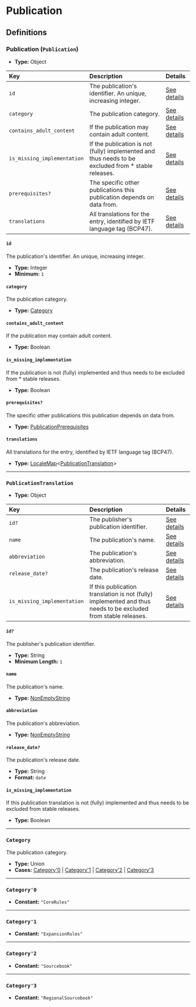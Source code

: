 # Publication

## Definitions

### <a name="Publication"></a> Publication (`Publication`)

- **Type:** Object

Key | Description | Details
:-- | :-- | :--
`id` | The publication's identifier. An unique, increasing integer. | <a href="#Publication/id">See details</a>
`category` | The publication category. | <a href="#Publication/category">See details</a>
`contains_adult_content` | If the publication may contain adult content. | <a href="#Publication/contains_adult_content">See details</a>
`is_missing_implementation` | If the publication is not (fully) implemented and thus needs to be excluded from * stable releases. | <a href="#Publication/is_missing_implementation">See details</a>
`prerequisites?` | The specific other publications this publication depends on data from. | <a href="#Publication/prerequisites">See details</a>
`translations` | All translations for the entry, identified by IETF language tag (BCP47). | <a href="#Publication/translations">See details</a>

#### <a name="Publication/id"></a> `id`

The publication's identifier. An unique, increasing integer.

- **Type:** Integer
- **Minimum:** `1`

#### <a name="Publication/category"></a> `category`

The publication category.

- **Type:** <a href="#Category">Category</a>

#### <a name="Publication/contains_adult_content"></a> `contains_adult_content`

If the publication may contain adult content.

- **Type:** Boolean

#### <a name="Publication/is_missing_implementation"></a> `is_missing_implementation`

If the publication is not (fully) implemented and thus needs to be excluded from * stable releases.

- **Type:** Boolean

#### <a name="Publication/prerequisites"></a> `prerequisites?`

The specific other publications this publication depends on data from.

- **Type:** <a href="../_Prerequisite.md#PublicationPrerequisites">PublicationPrerequisites</a>

#### <a name="Publication/translations"></a> `translations`

All translations for the entry, identified by IETF language tag (BCP47).

- **Type:** <a href="../_LocaleMap.md#LocaleMap">LocaleMap</a>&lt;<a href="#PublicationTranslation">PublicationTranslation</a>&gt;

---

### <a name="PublicationTranslation"></a> `PublicationTranslation`

- **Type:** Object

Key | Description | Details
:-- | :-- | :--
`id?` | The publisher's publication identifier. | <a href="#PublicationTranslation/id">See details</a>
`name` | The publication's name. | <a href="#PublicationTranslation/name">See details</a>
`abbreviation` | The publication's abbreviation. | <a href="#PublicationTranslation/abbreviation">See details</a>
`release_date?` | The publication's release date. | <a href="#PublicationTranslation/release_date">See details</a>
`is_missing_implementation` | If this publication translation is not (fully) implemented and thus needs to be excluded from stable releases. | <a href="#PublicationTranslation/is_missing_implementation">See details</a>

#### <a name="PublicationTranslation/id"></a> `id?`

The publisher's publication identifier.

- **Type:** String
- **Minimum Length:** `1`

#### <a name="PublicationTranslation/name"></a> `name`

The publication's name.

- **Type:** <a href="../_NonEmptyString.md#NonEmptyString">NonEmptyString</a>

#### <a name="PublicationTranslation/abbreviation"></a> `abbreviation`

The publication's abbreviation.

- **Type:** <a href="../_NonEmptyString.md#NonEmptyString">NonEmptyString</a>

#### <a name="PublicationTranslation/release_date"></a> `release_date?`

The publication's release date.

- **Type:** String
- **Format:** `date`

#### <a name="PublicationTranslation/is_missing_implementation"></a> `is_missing_implementation`

If this publication translation is not (fully) implemented and thus needs to be excluded from stable releases.

- **Type:** Boolean

---

### <a name="Category"></a> `Category`

The publication category.

- **Type:** Union
- **Cases:** <a href="#Category'0">Category'0</a> | <a href="#Category'1">Category'1</a> | <a href="#Category'2">Category'2</a> | <a href="#Category'3">Category'3</a>

---

### <a name="Category'0"></a> `Category'0`

- **Constant:** `"CoreRules"`

---

### <a name="Category'1"></a> `Category'1`

- **Constant:** `"ExpansionRules"`

---

### <a name="Category'2"></a> `Category'2`

- **Constant:** `"Sourcebook"`

---

### <a name="Category'3"></a> `Category'3`

- **Constant:** `"RegionalSourcebook"`
